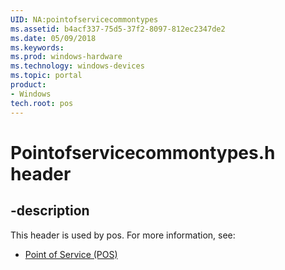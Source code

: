 ```yaml
---
UID: NA:pointofservicecommontypes
ms.assetid: b4acf337-75d5-37f2-8097-812ec2347de2
ms.date: 05/09/2018
ms.keywords: 
ms.prod: windows-hardware
ms.technology: windows-devices
ms.topic: portal
product:
- Windows
tech.root: pos
---
```


# Pointofservicecommontypes.h header


## -description


This header is used by pos. For more information, see:

- [Point of Service (POS)](../_pos/index.md)
